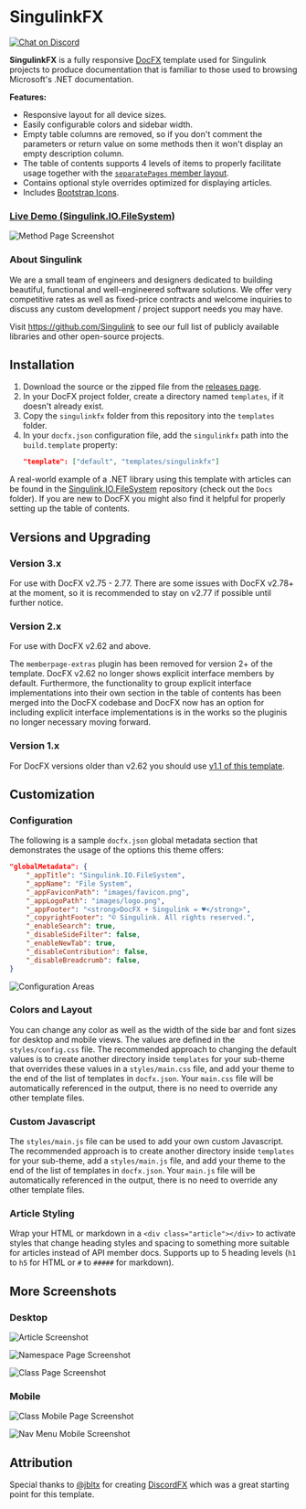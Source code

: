 # SingulinkFX

[![Chat on Discord](https://img.shields.io/discord/906246067773923490)](https://discord.gg/EkQhJFsBu6)

**SingulinkFX** is a fully responsive [DocFX](https://dotnet.github.io/docfx/) template used for Singulink projects to produce documentation that is familiar to those used to browsing Microsoft's .NET documentation.

**Features:**
- Responsive layout for all device sizes.
- Easily configurable colors and sidebar width.
- Empty table columns are removed, so if you don't comment the parameters or return value on some methods then it won't display an empty description column.
- The table of contents supports 4 levels of items to properly facilitate usage together with the [`separatePages` member layout](https://dotnet.github.io/docfx/reference/docfx-json-reference.html#memberlayout).
- Contains optional style overrides optimized for displaying articles.
- Includes [Bootstrap Icons](https://icons.getbootstrap.com/).

### [Live Demo (Singulink.IO.FileSystem)](https://www.singulink.com/Docs/Singulink.IO.FileSystem/)

![Method Page Screenshot](./screenshots/method.png)

### About Singulink

We are a small team of engineers and designers dedicated to building beautiful, functional and well-engineered software solutions. We offer very competitive rates as well as fixed-price contracts and welcome inquiries to discuss any custom development / project support needs you may have.

Visit https://github.com/Singulink to see our full list of publicly available libraries and other open-source projects.

## Installation 

1. Download the source or the zipped file from the [releases page](https://github.com/Singulink/SingulinkFX/releases).
2. In your DocFX project folder, create a directory named `templates`, if it doesn't already exist.
3. Copy the `singulinkfx` folder from this repository into the `templates` folder.
4. In your `docfx.json` configuration file, add the `singulinkfx` path into the `build.template` property:
   ```json
   "template": ["default", "templates/singulinkfx"]
   ```

A real-world example of a .NET library using this template with articles can be found in the [Singulink.IO.FileSystem](https://github.com/Singulink/Singulink.IO.FileSystem) repository (check out the `Docs` folder). If you are new to DocFX you might also find it helpful for properly setting up the table of contents.

## Versions and Upgrading

### Version 3.x

For use with DocFX v2.75 - 2.77. There are some issues with DocFX v2.78+ at the moment, so it is recommended to stay on v2.77 if possible until further notice.

### Version 2.x

For use with DocFX v2.62 and above.

The `memberpage-extras` plugin has been removed for version 2+ of the template. DocFX v2.62 no longer shows explicit interface members by default. Furthermore, the functionality to group explicit interface implementations into their own section in the table of contents has been merged into the DocFX codebase and DocFX now has an option for including explicit interface implementations is in the works so the pluginis no longer necessary moving forward.

### Version 1.x

For DocFX versions older than v2.62 you should use [v1.1 of this template](https://github.com/Singulink/SingulinkFX/tree/v1.1).

## Customization

### Configuration

The following is a sample `docfx.json` global metadata section that demonstrates the usage of the options this theme offers:
```json
"globalMetadata": {
    "_appTitle": "Singulink.IO.FileSystem",
    "_appName": "File System",
    "_appFaviconPath": "images/favicon.png",
    "_appLogoPath": "images/logo.png",
    "_appFooter": "<strong>DocFX + Singulink = ♥</strong>",
    "_copyrightFooter": "© Singulink. All rights reserved.",
    "_enableSearch": true,
    "_disableSideFilter": false,
    "_enableNewTab": true,
    "_disableContribution": false,
    "_disableBreadcrumb": false,
}
```
![Configuration Areas](./screenshots/configuration.png)

### Colors and Layout

You can change any color as well as the width of the side bar and font sizes for desktop and mobile views. The values are defined in the `styles/config.css` file. The recommended approach to changing the default values is to create another directory inside `templates` for your sub-theme that overrides these values in a `styles/main.css` file, and add your theme to the end of the list of templates in `docfx.json`. Your `main.css` file will be automatically referenced in the output, there is no need to override any other template files.

### Custom Javascript

The `styles/main.js` file can be used to add your own custom Javascript. The recommended approach is to create another directory inside `templates` for your sub-theme, add a `styles/main.js` file, and add your theme to the end of the list of templates in `docfx.json`. Your `main.js` file will be automatically referenced in the output, there is no need to override any other template files.

### Article Styling

Wrap your HTML or markdown in a `<div class="article"></div>` to activate styles that change heading styles and spacing to something more suitable for articles instead of API member docs. Supports up to 5 heading levels (`h1` to `h5` for HTML or `#` to `#####` for markdown).

## More Screenshots

### Desktop

![Article Screenshot](./screenshots/article.png)

![Namespace Page Screenshot](./screenshots/namespace.png)

![Class Page Screenshot](./screenshots/class.png)

### Mobile

![Class Mobile Page Screenshot](./screenshots/class-mobile.png)

![Nav Menu Mobile Screenshot](./screenshots/nav-mobile.png)

## Attribution

Special thanks to [@jbltx](https://github.com/jbltx) for creating [DiscordFX](https://github.com/jbltx/DiscordFX) which was a great starting point for this template.
